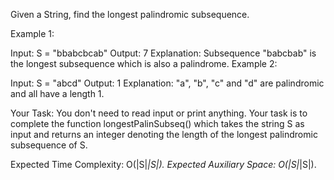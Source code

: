 Given a String, find the longest palindromic subsequence.


Example 1:

Input:
S = "bbabcbcab"
Output: 7
Explanation: Subsequence "babcbab" is the
longest subsequence which is also a palindrome.
Example 2:

Input: 
S = "abcd"
Output: 1
Explanation: "a", "b", "c" and "d" are
palindromic and all have a length 1.

Your Task:
You don't need to read input or print anything. Your task is to complete the function longestPalinSubseq() which takes the string S as input and returns an integer denoting the length of the longest palindromic subsequence of S.


Expected Time Complexity: O(|S|*|S|).
Expected Auxiliary Space: O(|S|*|S|).

